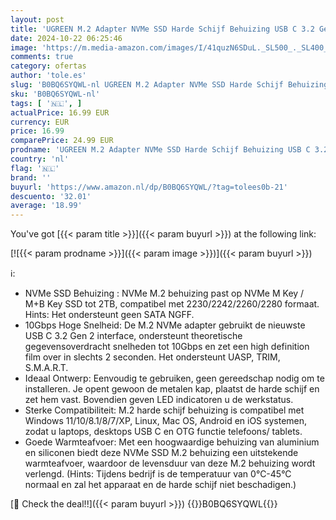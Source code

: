 ```yaml
---
layout: post
title: 'UGREEN M.2 Adapter NVMe SSD Harde Schijf Behuizing USB C 3.2 Gen 2 10Gbps UASP NVMe M.2 2230 2242 2260 2280 SSD NVME M2 Adapter met USB A naar C en USB C naar C Kabels  Zwart '
date: 2024-10-22 06:25:46
image: 'https://m.media-amazon.com/images/I/41quzN6SDuL._SL500_._SL400_.jpg'
comments: true
category: ofertas
author: 'tole.es'
slug: 'B0BQ6SYQWL-nl UGREEN M.2 Adapter NVMe SSD Harde Schijf Behuizing USB C...'
sku: 'B0BQ6SYQWL-nl'
tags: [ '🇳🇱', ]
actualPrice: 16.99 EUR
currency: EUR
price: 16.99
comparePrice: 24.99 EUR
prodname: 'UGREEN M.2 Adapter NVMe SSD Harde Schijf Behuizing USB C 3.2 Gen 2 10Gbps UASP NVMe M.2 2230 2242 2260 2280 SSD NVME M2 Adapter met USB A naar C en USB C naar C Kabels  Zwart '
country: 'nl'
flag: '🇳🇱'
brand: ''
buyurl: 'https://www.amazon.nl/dp/B0BQ6SYQWL/?tag=tolees0b-21'
descuento: '32.01'
average: '18.99'
---
```


You've got [{{< param title >}}]({{< param buyurl >}}) at the following link:

[![{{< param prodname >}}]({{< param image >}})]({{< param buyurl >}})

ℹ️:

- NVMe SSD Behuizing : NVMe M.2 behuizing past op NVMe M Key / M+B Key SSD tot 2TB, compatibel met 2230/2242/2260/2280 formaat. Hints: Het ondersteunt geen SATA NGFF.
- 10Gbps Hoge Snelheid: De M.2 NVMe adapter gebruikt de nieuwste USB C 3.2 Gen 2 interface, ondersteunt theoretische gegevensoverdracht snelheden tot 10Gbps en zet een high definition film over in slechts 2 seconden. Het ondersteunt UASP, TRIM, S.M.A.R.T.
- Ideaal Ontwerp: Eenvoudig te gebruiken, geen gereedschap nodig om te installeren. Je opent gewoon de metalen kap, plaatst de harde schijf en zet hem vast. Bovendien geven LED indicatoren u de werkstatus.
- Sterke Compatibiliteit: M.2 harde schijf behuizing is compatibel met Windows 11/10/8.1/8/7/XP, Linux, Mac OS, Android en iOS systemen, zodat u laptops, desktops USB C en OTG functie telefoons/ tablets.
- Goede Warmteafvoer: Met een hoogwaardige behuizing van aluminium en siliconen biedt deze NVMe SSD M.2 behuizing een uitstekende warmteafvoer, waardoor de levensduur van deze M.2 behuizing wordt verlengd. (Hints: Tijdens bedrijf is de temperatuur van 0°C-45°C normaal en zal het apparaat en de harde schijf niet beschadigen.)

[🛒 Check the deal!!]({{< param buyurl >}})
{{<world>}}B0BQ6SYQWL{{</world>}}
